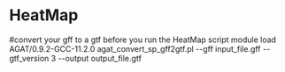 # HeatMap
#convert your gff to a gtf before you run the HeatMap script
module load AGAT/0.9.2-GCC-11.2.0
agat_convert_sp_gff2gtf.pl --gff input_file.gff --gtf_version 3 --output output_file.gtf
